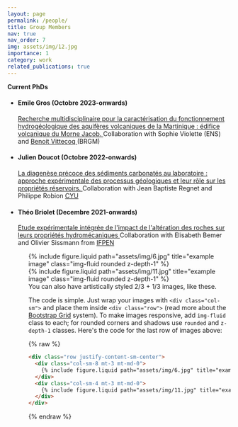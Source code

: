 ```yaml
---
layout: page
permalink: /people/
title: Group Members
nav: true
nav_order: 7
img: assets/img/12.jpg
importance: 1
category: work
related_publications: true
---
```


**Current PhDs**
<ul>
<li> <h4> Emile Gros (Octobre 2023-onwards) </h4> 
     <a href="https://theses.fr/s377820"> Recherche multidisciplinaire pour la caractérisation du fonctionnement hydrogéologique des aquifères volcaniques de la Martinique : édifice volcanique du Morne Jacob. </a>  
    Collaboration with Sophie Violette (ENS) and  <a href="https://mq.linkedin.com/in/benoit-vittecoq-brgm-martinique"> Benoit Vittecoq </a> (BRGM)   </li>  
<li> <h4> Julien Doucot (Octobre 2022-onwards) </h4>  <a href="https://theses.fr/s348406"> La diagenèse précoce des sédiments carbonatés au laboratoire : approche expérimentale des processus géologiques et leur rôle sur les propriétés réservoirs. </a> Collaboration with Jean Baptiste Regnet and Philippe Robion <a href="https://gec.cyu.fr/"> CYU </a>  </li>
    
<li> <h4> Théo Briolet (Decembre 2021-onwards) </h4> <a href="https://theses.fr/s298987"> Etude expérimentale intégrée de l'impact de l'altération des roches sur leurs propriétés hydromécaniques </a> Collaboration with Elisabeth Bemer and Olivier Sissmann from <a href="https://www.ifpenergiesnouvelles.fr/">IFPEN </a>   </li>
  
<ul>





<div class="row justify-content-sm-center">
    <div class="col-sm-8 mt-3 mt-md-0">
        {% include figure.liquid path="assets/img/6.jpg" title="example image" class="img-fluid rounded z-depth-1" %}
    </div>
    <div class="col-sm-4 mt-3 mt-md-0">
        {% include figure.liquid path="assets/img/11.jpg" title="example image" class="img-fluid rounded z-depth-1" %}
    </div>
</div>
<div class="caption">
    You can also have artistically styled 2/3 + 1/3 images, like these.
</div>

The code is simple.
Just wrap your images with `<div class="col-sm">` and place them inside `<div class="row">` (read more about the <a href="https://getbootstrap.com/docs/4.4/layout/grid/">Bootstrap Grid</a> system).
To make images responsive, add `img-fluid` class to each; for rounded corners and shadows use `rounded` and `z-depth-1` classes.
Here's the code for the last row of images above:

{% raw %}

```html
<div class="row justify-content-sm-center">
  <div class="col-sm-8 mt-3 mt-md-0">
    {% include figure.liquid path="assets/img/6.jpg" title="example image" class="img-fluid rounded z-depth-1" %}
  </div>
  <div class="col-sm-4 mt-3 mt-md-0">
    {% include figure.liquid path="assets/img/11.jpg" title="example image" class="img-fluid rounded z-depth-1" %}
  </div>
</div>
```

{% endraw %}
